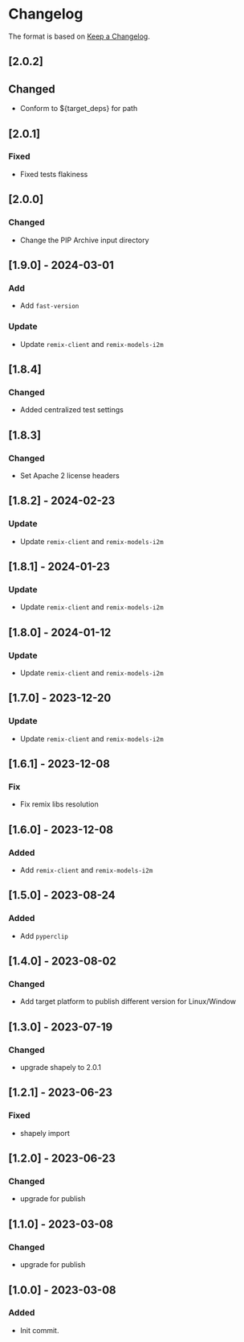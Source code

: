 # Changelog

The format is based on [Keep a Changelog](https://keepachangelog.com/en/1.0.0/).

## [2.0.2]
## Changed
- Conform to ${target_deps} for path

## [2.0.1]
### Fixed
- Fixed tests flakiness

## [2.0.0]
### Changed
- Change the PIP Archive input directory

## [1.9.0] - 2024-03-01
### Add
- Add `fast-version`

### Update
- Update `remix-client` and `remix-models-i2m`

## [1.8.4]
### Changed
- Added centralized test settings

## [1.8.3]
### Changed
- Set Apache 2 license headers

## [1.8.2] - 2024-02-23
### Update
- Update `remix-client` and `remix-models-i2m`

## [1.8.1] - 2024-01-23
### Update
- Update `remix-client` and `remix-models-i2m`

## [1.8.0] - 2024-01-12
### Update
- Update `remix-client` and `remix-models-i2m`

## [1.7.0] - 2023-12-20
### Update
- Update `remix-client` and `remix-models-i2m`

## [1.6.1] - 2023-12-08
### Fix
- Fix remix libs resolution

## [1.6.0] - 2023-12-08
### Added
- Add `remix-client` and `remix-models-i2m`

## [1.5.0] - 2023-08-24
### Added
- Add `pyperclip`

## [1.4.0] - 2023-08-02
### Changed
- Add target platform to publish different version for Linux/Window

## [1.3.0] - 2023-07-19
### Changed
- upgrade shapely to 2.0.1

## [1.2.1] - 2023-06-23
### Fixed
- shapely import

## [1.2.0] - 2023-06-23
### Changed
- upgrade for publish

## [1.1.0] - 2023-03-08
### Changed
- upgrade for publish

## [1.0.0] - 2023-03-08
### Added
- Init commit.
